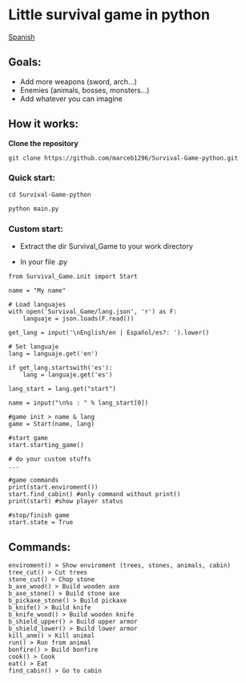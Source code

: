 # Little survival game in python

[Spanish](/README_es.md)

## **Goals:**

- Add more weapons (sword, arch...)
- Enemies (animals, bosses, monsters...)
- Add whatever you can imagine
    

## **How it works:**

**Clone the repository**

`git clone https://github.com/marceb1296/Survival-Game-python.git`

### **Quick start:**

`cd Survival-Game-python`

`python main.py`

### **Custom start:**

- Extract the dir Survival_Game to your work directory

- In your file .py

```
from Survival_Game.init import Start

name = "My name"

# Load languajes
with open('Survival_Game/lang.json', 'r') as F:
    languaje = json.loads(F.read())

get_lang = input('\nEnglish/en | Español/es?: ').lower()

# Set languaje
lang = languaje.get('en')

if get_lang.startswith('es'):
    lang = languaje.get('es')

lang_start = lang.get("start")

name = input("\n%s : " % lang_start[0])

#game init > name & lang
game = Start(name, lang)

#start game
start.starting_game()

# do your custom stuffs 
...

#game commands
print(start.enviroment())
start.find_cabin() #only command without print()
print(start) #show player status

#stop/finish game
start.state = True
```

## **Commands:**

```
enviroment() > Show enviroment (trees, stones, animals, cabin)
tree_cut() > Cut trees
stone_cut() > Chop stone
b_axe_wood() > Build wooden axe
b_axe_stone() > Build stone axe
b_pickaxe_stone() > Build pickaxe
b_knife() > Build knife
b_knife_wood() > Build wooden knife
b_shield_upper() > Build upper armor
b_shield_lower() > Build lower armor
kill_anm() > Kill animal
run() > Run from animal
bonfire() > Build bonfire
cook() > Cook
eat() > Eat
find_cabin() > Go to cabin
```
